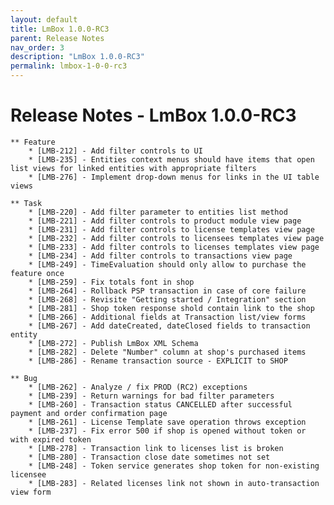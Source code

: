 ```yaml
---
layout: default
title: LmBox 1.0.0-RC3
parent: Release Notes
nav_order: 3
description: "LmBox 1.0.0-RC3"
permalink: lmbox-1-0-0-rc3
---
```


Release Notes - LmBox 1.0.0-RC3
===============================

    ** Feature
        * [LMB-212] - Add filter controls to UI
        * [LMB-235] - Entities context menus should have items that open list views for linked entities with appropriate filters
        * [LMB-276] - Implement drop-down menus for links in the UI table views

    ** Task
        * [LMB-220] - Add filter parameter to entities list method
        * [LMB-221] - Add filter controls to product module view page
        * [LMB-231] - Add filter controls to license templates view page
        * [LMB-232] - Add filter controls to licensees templates view page
        * [LMB-233] - Add filter controls to licenses templates view page
        * [LMB-234] - Add filter controls to transactions view page
        * [LMB-249] - TimeEvaluation should only allow to purchase the feature once
        * [LMB-259] - Fix totals font in shop
        * [LMB-264] - Rollback PSP transaction in case of core failure
        * [LMB-268] - Revisite "Getting started / Integration" section
        * [LMB-281] - Shop token response shold contain link to the shop
        * [LMB-266] - Additional fields at Transaction list/view forms
        * [LMB-267] - Add dateCreated, dateClosed fields to transaction entity
        * [LMB-272] - Publish LmBox XML Schema
        * [LMB-282] - Delete "Number" column at shop's purchased items
        * [LMB-286] - Rename transaction source - EXPLICIT to SHOP

    ** Bug
        * [LMB-262] - Analyze / fix PROD (RC2) exceptions
        * [LMB-239] - Return warnings for bad filter parameters
        * [LMB-260] - Transaction status CANCELLED after successful payment and order confirmation page
        * [LMB-261] - License Template save operation throws exception
        * [LMB-237] - Fix error 500 if shop is opened without token or with expired token
        * [LMB-278] - Transaction link to licenses list is broken
        * [LMB-280] - Transaction close date sometimes not set
        * [LMB-248] - Token service generates shop token for non-existing licensee
        * [LMB-283] - Related licenses link not shown in auto-transaction view form
